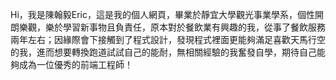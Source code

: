 Hi，我是陳翰毅Eric，這是我的個人網頁，畢業於靜宜大學觀光事業學系，個性開朗樂觀，樂於學習新事物且負責任，原本對於餐飲業有興趣的我，從事了餐飲服務兩年左右；因緣際會下接觸到了程式設計，發現程式裡面更能夠滿足喜歡天馬行空的我，進而想要轉換跑道試試自己的能耐，無相關經驗的我奮發自學，期待自己能夠成為一位優秀的前端工程師！
